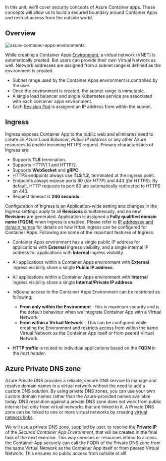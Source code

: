In this unit, we'll cover security concepts of Azure Container apps. These concepts will allow us to build a secured boundary around Container Apps and restrict access from the outside world.

## Overview

![azure-container-apps-environments](../media/azure-container-apps-environments.png "Container App - Environment")

While creating a Container Apps [Environment](https://docs.microsoft.com/en-us/azure/container-apps/environment), a virtual network (VNET) is automatically created. But users can provide their own Virtual Network as well. Network addresses are assigned from a subnet range is defined as the environment is created.

- Subnet range used by the Container Apps environment is controlled by the user.
- Once the environment is created, the subnet range is immutable.
- A single load balancer and single Kubernetes service are associated with each container apps environment.
- Each [Revision Pod](https://docs.microsoft.com/en-us/azure/container-apps/revisions) is assigned an IP address from within the subnet.

## Ingress

Ingress exposes Container App to the public web and eliminates need to create an _Azure Load Balancer_, _Public IP address_ or any other Azure resources to enable incoming HTTPS request. Primary characteristics of Ingress are:

- Supports **TLS** termination.
- Supports HTTP/1.1 and HTTP/2.
- Supports **WebSocket** and **gRPC**.
- HTTPS endpoints always use **TLS 1.2**, terminated at the ingress point.
- Endpoints always expose ports 80 (_for HTTP_) and 443 (_for HTTPS_). By default, HTTP requests to port 80 are automatically redirected to HTTPS on 443.
- Request timeout is **240 seconds**.

Configuration of Ingress is an Application-wide setting and changes in the Ingress settings apply to all **Revisions** simultaneously, and no new **Revisions** are generated. Application is assigned a **Fully qualified domain name (FQDN)** when Ingress is enabled, Please refer to [IP addresses and domain names](https://docs.microsoft.com/azure/container-apps/ingress?tabs=bash#ip-addresses-and-domain-names) for details on how Https Ingress can be configured for Container Apps. Following are some of the important features of Ingress:

- Container Apps environment has a single public IP address for applications with **External** ingress visibility, and a single internal IP address for applications with **Internal** ingress visibility.
- All applications within a Container Apps environment with **External** ingress visibility share a single **Public IP address**.
- All applications within a Container Apps environment with **Internal** ingress visibility share a single **Internal/Private IP address**.
- InBound access to the Container Apps Environment can be restricted as following:

  - **From only within the Environment** - this is maximum security and is the default behaviour when we integrate Container App with a Virtual Network.
  - **From within a Virtual Network** - This can be configured while creating the Environment and restricts access from within the same Virtual Network as the Container App itself or from peered Virtual Network.

- **HTTP traffic** is routed to individual applications based on the **FQDN** in the _host header_.

## Azure Private DNS zone

Azure Private DNS provides a reliable, secure DNS service to manage and resolve domain names in a virtual network without the need to add a custom DNS solution. By using private DNS zones, you can use your own custom domain names rather than the Azure-provided names available today. DNS resolution against a private DNS zone does not work from public internet but only from virtual networks that are linked to it. A Private DNS zone can be linked to one or more virtual networks by creating [virtual network links](https://docs.microsoft.com/en-us/azure/dns/private-dns-virtual-network-links).

We will use a private DNS zone, supplied by user, to resolve the **Private IP** of the _Secured Container App Environment_, that will be created in the final task of the next exercise. This way services or resources intend to access the Container App securely can call the FQDN of the Private DNS zone from the same Virtual Network as the Container App itself or from peered Virtual Network. This ensures no public access from outside at all!
